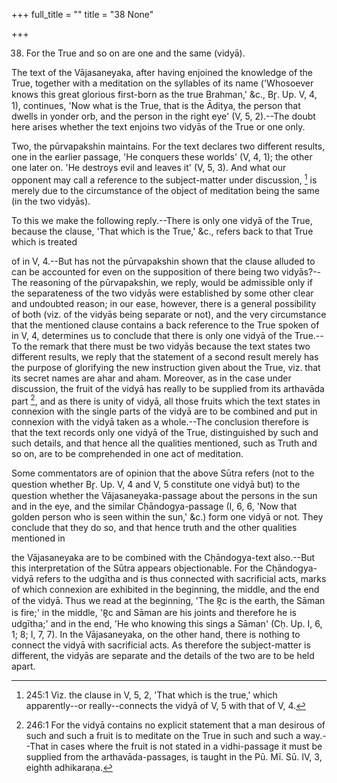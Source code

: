 +++
full_title = ""
title = "38 None"

+++


38. For the True and so on are one and the same (vidyā).

The text of the Vājasaneyaka, after having enjoined the knowledge of the True, together with a meditation on the syllables of its name ('Whosoever knows this great glorious first-born as the true Brahman,' &c., Br̥. Up. V, 4, 1), continues, 'Now what is the True, that is the Āditya, the person that dwells in yonder orb, and the person in the right eye' (V, 5, 2).--The doubt here arises whether the text enjoins two vidyās of the True or one only.

Two, the pūrvapakshin maintains. For the text declares two different results, one in the earlier passage, 'He conquers these worlds' (V, 4, 1); the other one later on. 'He destroys evil and leaves it' (V, 5, 3). And what our opponent may call a reference to the subject-matter under discussion, [^fn_154] is merely due to the circumstance of the object of meditation being the same (in the two vidyās).

[^fn_154]: 245:1 Viz. the clause in V, 5, 2, 'That which is the true,' which apparently--or really--connects the vidyā of V, 5 with that of V, 4.

To this we make the following reply.--There is only one vidyā of the True, because the clause, 'That which is the True,' &c., refers back to that True which is treated

of in V, 4.--But has not the pūrvapakshin shown that the clause alluded to can be accounted for even on the supposition of there being two vidyās?--The reasoning of the pūrvapakshin, we reply, would be admissible only if the separateness of the two vidyās were established by some other clear and undoubted reason; in our ease, however, there is a general possibility of both (viz. of the vidyās being separate or not), and the very circumstance that the mentioned clause contains a back reference to the True spoken of in V, 4, determines us to conclude that there is only one vidyā of the True.--To the remark that there must be two vidyās because the text states two different results, we reply that the statement of a second result merely has the purpose of glorifying the new instruction given about the True, viz. that its secret names are ahar and aham. Moreover, as in the case under discussion, the fruit of the vidyā has really to be supplied from its arthavāda part [^fn_155], and as there is unity of vidyā, all those fruits which the text states in connexion with the single parts of the vidyā are to be combined and put in connexion with the vidyā taken as a whole.--The conclusion therefore is that the text records only one vidyā of the True, distinguished by such and such details, and that hence all the qualities mentioned, such as Truth and so on, are to be comprehended in one act of meditation.

[^fn_155]: 246:1 For the vidyā contains no explicit statement that a man desirous of such and such a fruit is to meditate on the True in such and such a way.--That in cases where the fruit is not stated in a vidhi-passage it must be supplied from the arthavāda-passages, is taught in the Pū. Mī. Sū. IV, 3, eighth adhikaraṇa.

Some commentators are of opinion that the above Sūtra refers (not to the question whether Br̥. Up. V, 4 and V, 5 constitute one vidyā but) to the question whether the Vājasaneyaka-passage about the persons in the sun and in the eye, and the similar Cḥāndogya-passage (I, 6, 6, 'Now that golden person who is seen within the sun,' &c.) form one vidyā or not. They conclude that they do so, and that hence truth and the other qualities mentioned in

the Vājasaneyaka are to be combined with the Cḥāndogya-text also.--But this interpretation of the Sūtra appears objectionable. For the Cḥāndogya-vidyā refers to the udgītha and is thus connected with sacrificial acts, marks of which connexion are exhibited in the beginning, the middle, and the end of the vidyā. Thus we read at the beginning, 'The R̥c is the earth, the Sāman is fire;' in the middle, 'R̥c and Sāman are his joints and therefore he is udgītha;' and in the end, 'He who knowing this sings a Sāman' (Cḥ. Up. I, 6, 1; 8; I, 7, 7). In the Vājasaneyaka, on the other hand, there is nothing to connect the vidyā with sacrificial acts. As therefore the subject-matter is different, the vidyās are separate and the details of the two are to be held apart.

